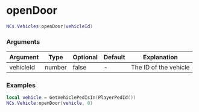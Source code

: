 # openDoor

```lua
NCs.Vehicles:openDoor(vehicleId)
``` 

### Arguments
| Argument  | Type   | Optional   | Default | Explanation           |
|-----------|--------|------------|---------|-----------------------|
| vehicleId | number | false      | -       | The ID of the vehicle |

### Examples

```lua
local vehicle = GetVehiclePedIsIn(PlayerPedId())
NCs.Vehicle:openDoor(vehicle, 0)
```